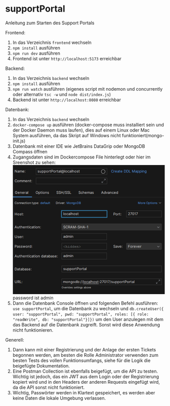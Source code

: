 # supportPortal
Anleitung zum Starten des Support Portals

Frontend:
1. In das Verzeichnis `frontend` wechseln
2. `npm install` ausführen
3. `npm run dev` ausführen
4. Frontend ist unter `http://localhost:5173` erreichbar

Backend:
1. In das Verzeichnis `backend` wechseln
2. `npm install` ausführen
3. `npm run watch` ausführen (eigenes script mit nodemon und concurrently oder alternativ `tsc -w` und `node dist/index.js`)
4. Backend ist unter `http://localhost:8080` erreichbar

Datenbank:
1. In das Verzeichnis `backend` wechseln
2. `docker-compose up` ausführen (docker-compose muss installiert sein und der Docker Daemon muss laufen), dies
auf einem Linux oder Mac System ausführen, da das Skript auf Windows nicht funktioniert(mongo-init.js)
3. Datenbank mit einer IDE wie JetBrains DataGrip oder MongoDB Compass öffnen
4. Zugangsdaten sind im Dockercompose File hinterlegt oder hier im Sreenshot zu sehen: ![img_1.png](img_1.png) password ist admin
5. Dann die Datenbank Console öffnen und folgenden Befehl ausführen: `use supportPortal`, um die Datenbank zu wechseln und
   `db.createUser({ user: "supportPortal", pwd: "supportPortal", roles: [{ role: "readWrite", db: "supportPortal"}]})` um 
den User anzulegen mit dem das Backend auf die Datenbank zugreift. Sonst wird diese Anwendung nicht funktionieren.

Generell:
1. Dann kann mit einer Registrierung und der Anlage der ersten Tickets begonnen werden, am besten die Rolle Administrator
verwenden zum besten Tests des vollen Funktionsumfangs, siehe für die Logik die beigefügte Dokumentation.
2. Eine Postman Collection ist ebenfalls beigefügt, um die API zu testen. Wichtig ist jedoch, das ein JWT aus dem Login 
oder der Registrierung kopiert wird und in den Headers der anderen Requests eingefügt wird, da die API sonst nicht funktioniert.
3. Wichtig, Passwörter werden in Klartext gespeichert, es werden aber keine Daten die lokale Umgebung verlassen.
